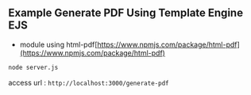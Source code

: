 ## Example Generate PDF Using Template Engine EJS

- module using html-pdf[https://www.npmjs.com/package/html-pdf](https://www.npmjs.com/package/html-pdf)

```sh
node server.js
```

access url :
`http://localhost:3000/generate-pdf`
